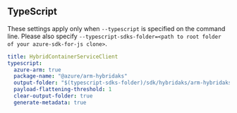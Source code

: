 ## TypeScript

These settings apply only when `--typescript` is specified on the command line.
Please also specify `--typescript-sdks-folder=<path to root folder of your azure-sdk-for-js clone>`.

``` yaml $(typescript)
title: HybridContainerServiceClient
typescript:
  azure-arm: true
  package-name: "@azure/arm-hybridaks"
  output-folder: "$(typescript-sdks-folder)/sdk/hybridaks/arm-hybridaks"
  payload-flattening-threshold: 1
  clear-output-folder: true
  generate-metadata: true
```
